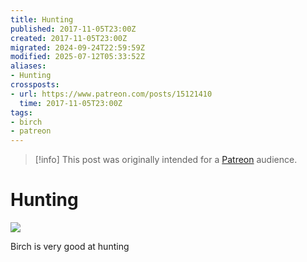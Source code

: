 ```yaml
---
title: Hunting
published: 2017-11-05T23:00Z
created: 2017-11-05T23:00Z
migrated: 2024-09-24T22:59:59Z
modified: 2025-07-12T05:33:52Z
aliases:
- Hunting
crossposts:
- url: https://www.patreon.com/posts/15121410
  time: 2017-11-05T23:00Z
tags:
- birch
- patreon
---
```


> [!info]
> This post was originally intended for a [Patreon](../tags/patreon.md) audience.

# Hunting

![](https://vimeo.com/578698823)

Birch is very good at hunting
